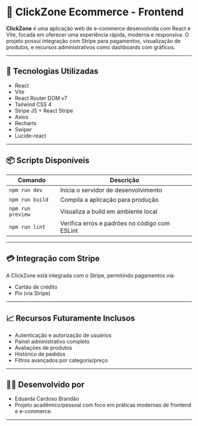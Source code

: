 # 🛒 ClickZone Ecommerce - Frontend

**ClickZone** é uma aplicação web de e-commerce desenvolvida com React e Vite, focada em oferecer uma experiência rápida, moderna e responsiva. O projeto possui integração com Stripe para pagamentos, visualização de produtos, e recursos administrativos como dashboards com gráficos.

---

## 🚀 Tecnologias Utilizadas

- React
- Vite
- React Router DOM v7 
- Tailwind CSS 4 
- Stripe JS + React Stripe 
- Axios 
- Recharts 
- Swiper 
- Lucide-react 

---

## 📦 Scripts Disponíveis

| Comando         | Descrição                                   |
|------------------|----------------------------------------------|
| `npm run dev`    | Inicia o servidor de desenvolvimento          |
| `npm run build`  | Compila a aplicação para produção             |
| `npm run preview`| Visualiza a build em ambiente local           |
| `npm run lint`   | Verifica erros e padrões no código com ESLint |

---

## 💳 Integração com Stripe

A ClickZone está integrada com o Stripe, permitindo pagamentos via:
- Cartão de crédito
- Pix (via Stripe)

---

## 📈 Recursos Futuramente Inclusos

- Autenticação e autorização de usuários
- Painel administrativo completo
- Avaliações de produtos
- Histórico de pedidos
- Filtros avançados por categoria/preço

---

## 🧑‍💻 Desenvolvido por

- Eduarda Cardoso Brandão
- Projeto acadêmico/pessoal com foco em práticas modernas de frontend e e-commerce.

---
